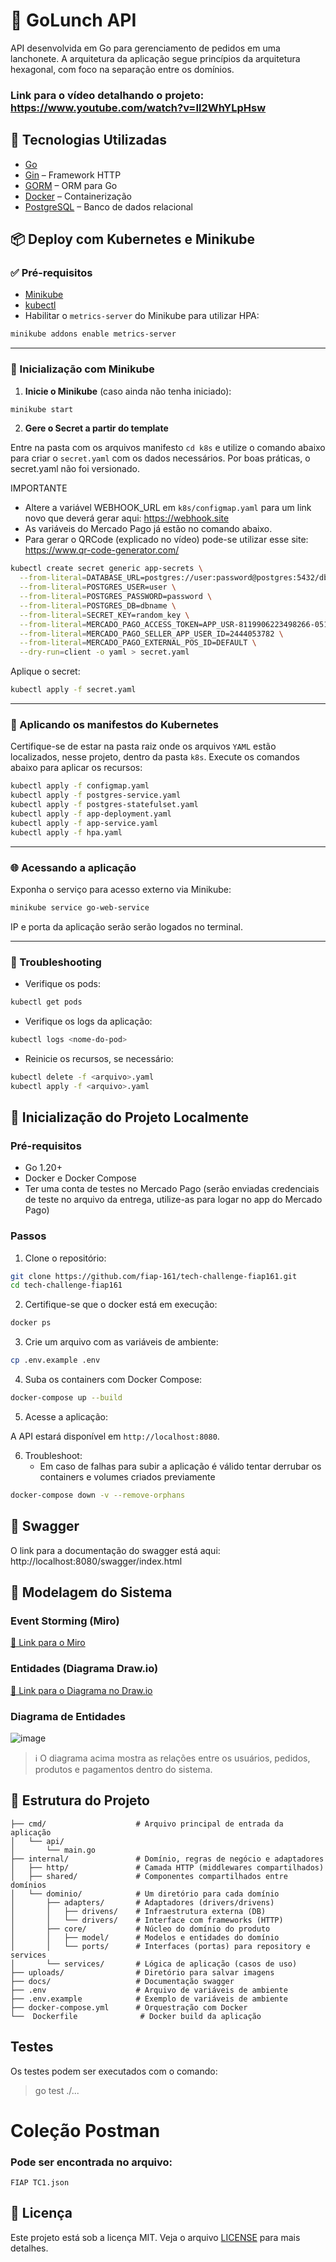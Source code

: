 # 🍔 GoLunch API

API desenvolvida em Go para gerenciamento de pedidos em uma lanchonete. A arquitetura da aplicação segue princípios da arquitetura hexagonal, com foco na separação entre os domínios.

### Link para o vídeo detalhando o projeto: https://www.youtube.com/watch?v=Il2WhYLpHsw

## 🧰 Tecnologias Utilizadas

- [Go](https://golang.org/)
- [Gin](https://github.com/gin-gonic/gin) – Framework HTTP
- [GORM](https://gorm.io/) – ORM para Go
- [Docker](https://www.docker.com/) – Containerização
- [PostgreSQL](https://www.postgresql.org/) – Banco de dados relacional

## 📦 Deploy com Kubernetes e Minikube

### ✅ Pré-requisitos

* [Minikube](https://minikube.sigs.k8s.io/docs/start/)
* [kubectl](https://kubernetes.io/docs/tasks/tools/)
* Habilitar o `metrics-server` do Minikube para utilizar HPA:

```bash
minikube addons enable metrics-server
```

---

### 🔪 Inicialização com Minikube

1. **Inicie o Minikube** (caso ainda não tenha iniciado):

```bash
minikube start
```

2. **Gere o Secret a partir do template**

Entre na pasta com os arquivos manifesto `cd k8s` e utilize o comando abaixo para criar o `secret.yaml` com os dados necessários.
Por boas práticas, o secret.yaml não foi versionado.

IMPORTANTE
- Altere a variável WEBHOOK_URL em `k8s/configmap.yaml` para um link novo que deverá gerar aqui: https://webhook.site
- As variáveis do Mercado Pago já estão no comando abaixo.
- Para gerar o QRCode (explicado no vídeo) pode-se utilizar esse site: https://www.qr-code-generator.com/


```bash
kubectl create secret generic app-secrets \
  --from-literal=DATABASE_URL=postgres://user:password@postgres:5432/dbname \
  --from-literal=POSTGRES_USER=user \
  --from-literal=POSTGRES_PASSWORD=password \
  --from-literal=POSTGRES_DB=dbname \
  --from-literal=SECRET_KEY=random_key \
  --from-literal=MERCADO_PAGO_ACCESS_TOKEN=APP_USR-8119906223498266-051516-0b1dc0cc2f9c6fb392955fb8e20dde55-2444053782 \
  --from-literal=MERCADO_PAGO_SELLER_APP_USER_ID=2444053782 \
  --from-literal=MERCADO_PAGO_EXTERNAL_POS_ID=DEFAULT \
  --dry-run=client -o yaml > secret.yaml
```

Aplique o secret:

```bash
kubectl apply -f secret.yaml
```

---

### 📂 Aplicando os manifestos do Kubernetes

Certifique-se de estar na pasta raiz onde os arquivos `YAML` estão localizados, nesse projeto, dentro da pasta `k8s`. Execute os comandos abaixo para aplicar os recursos:

```bash
kubectl apply -f configmap.yaml
kubectl apply -f postgres-service.yaml
kubectl apply -f postgres-statefulset.yaml
kubectl apply -f app-deployment.yaml
kubectl apply -f app-service.yaml
kubectl apply -f hpa.yaml
```

---

### 🌐 Acessando a aplicação

Exponha o serviço para acesso externo via Minikube:

```bash
minikube service go-web-service
```
IP  e porta da aplicação serão serão logados no terminal. 

---

### 🚰 Troubleshooting

* Verifique os pods:

```bash
kubectl get pods
```

* Verifique os logs da aplicação:

```bash
kubectl logs <nome-do-pod>
```

* Reinicie os recursos, se necessário:

```bash
kubectl delete -f <arquivo>.yaml
kubectl apply -f <arquivo>.yaml
```

## 🚀 Inicialização do Projeto Localmente

### Pré-requisitos

- Go 1.20+
- Docker e Docker Compose
- Ter uma conta de testes no Mercado Pago (serão enviadas credenciais de teste no arquivo da entrega, utilize-as para logar no app do Mercado Pago)

### Passos

1. Clone o repositório:

```bash
git clone https://github.com/fiap-161/tech-challenge-fiap161.git
cd tech-challenge-fiap161
```

2. Certifique-se que o docker está em execução:
   
```bash
docker ps
```

3. Crie um arquivo com as variáveis de ambiente:

```bash
cp .env.example .env
```

4. Suba os containers com Docker Compose:

```bash
docker-compose up --build
```

5. Acesse a aplicação:

A API estará disponível em `http://localhost:8080`.

6. Troubleshoot:
   - Em caso de falhas para subir a aplicação é válido tentar derrubar os containers e volumes criados previamente
     
```bash
docker-compose down -v --remove-orphans
```

## 📌 Swagger
O link para a documentação do swagger está aqui: http://localhost:8080/swagger/index.html

## 🧠 Modelagem do Sistema

### Event Storming (Miro)

[🔗 Link para o Miro](https://miro.com/app/board/uXjVI47kj_s=/?share_link_id=805239820203)

### Entidades (Diagrama Draw.io)

[🔗 Link para o Diagrama no Draw.io](https://drive.google.com/file/d/1JbteJHGAyQ__yRhp25sq0pfO-bhE2edP/view)

### Diagrama de Entidades

![image](https://github.com/user-attachments/assets/aac0e29d-3546-4cda-ac6b-a7c78a867dec)



> ℹ️ O diagrama acima mostra as relações entre os usuários, pedidos, produtos e pagamentos dentro do sistema.

## 📂 Estrutura do Projeto
```
├── cmd/                    # Arquivo principal de entrada da aplicação
│   └── api/
│       └── main.go
├── internal/               # Domínio, regras de negócio e adaptadores
│   ├── http/               # Camada HTTP (middlewares compartilhados)
│   ├── shared/             # Componentes compartilhados entre domínios
│   └── dominio/            # Um diretório para cada domínio
│       ├── adapters/       # Adaptadores (drivers/drivens)
│       │   ├── drivens/    # Infraestrutura externa (DB)
│       │   └── drivers/    # Interface com frameworks (HTTP)
│       ├── core/           # Núcleo do domínio do produto
│       │   ├── model/      # Modelos e entidades do domínio
│       │   └── ports/      # Interfaces (portas) para repository e services
│       └── services/       # Lógica de aplicação (casos de uso)
├── uploads/                # Diretório para salvar imagens
├── docs/                   # Documentação swagger
├── .env                    # Arquivo de variáveis de ambiente
├── .env.example            # Exemplo de variáveis de ambiente
├── docker-compose.yml      # Orquestração com Docker
└──  Dockerfile              # Docker build da aplicação
```

## Testes

Os testes podem ser executados com o comando:
> go test ./... 

# Coleção Postman
### Pode ser encontrada no arquivo:

```FIAP TC1.json```

## 📄 Licença

Este projeto está sob a licença MIT. Veja o arquivo [LICENSE](LICENSE) para mais detalhes.
